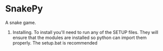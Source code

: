 # SnakePy
A snake game. 


1. Installing. 
To install you'll need to run any of the SETUP files. They will ensure that the modules are installed so python can import them properly. The setup.bat is recommended
